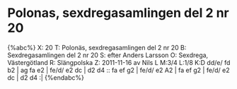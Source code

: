 # Polonas, sexdregasamlingen del 2 nr 20

{%abc%}
X: 20
T: Polonäs, sexdregasamlingen del 2 nr 20
B: Sexdregasamlingen del 2 nr 20
S: efter Anders Larsson
O: Sexdrega, Västergötland
R: Slängpolska
Z: 2011-11-16 av Nils L
M:3/4
L:1/8
K:D
dd/e/ fd b2 | ag fa e2 | fe/d/ e2 dc | d2 d4 ::
fa ef g2 | fe/d/ e2 A2 | fa ef g2 | fe/d/ e2 dc |
d2 d4 :|
{%endabc%}

